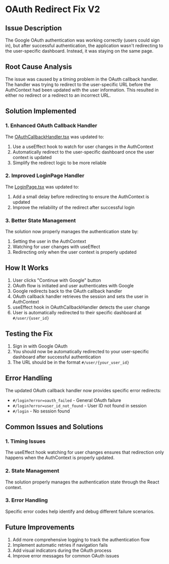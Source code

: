 # OAuth Redirect Fix V2

## Issue Description

The Google OAuth authentication was working correctly (users could sign in), but after successful authentication, the application wasn't redirecting to the user-specific dashboard. Instead, it was staying on the same page.

## Root Cause Analysis

The issue was caused by a timing problem in the OAuth callback handler. The handler was trying to redirect to the user-specific URL before the AuthContext had been updated with the user information. This resulted in either no redirect or a redirect to an incorrect URL.

## Solution Implemented

### 1. Enhanced OAuth Callback Handler

The [OAuthCallbackHandler.tsx](file:///c%3A/Users/welcome/Desktop/StartupValueSimulator/startup-simulator-next/src/components/OAuthCallbackHandler.tsx) was updated to:

1. Use a useEffect hook to watch for user changes in the AuthContext
2. Automatically redirect to the user-specific dashboard once the user context is updated
3. Simplify the redirect logic to be more reliable

### 2. Improved LoginPage Handler

The [LoginPage.tsx](file:///c%3A/Users/welcome/Desktop/StartupValueSimulator/startup-simulator-next/src/pages/LoginPage.tsx) was updated to:

1. Add a small delay before redirecting to ensure the AuthContext is updated
2. Improve the reliability of the redirect after successful login

### 3. Better State Management

The solution now properly manages the authentication state by:

1. Setting the user in the AuthContext
2. Watching for user changes with useEffect
3. Redirecting only when the user context is properly updated

## How It Works

1. User clicks "Continue with Google" button
2. OAuth flow is initiated and user authenticates with Google
3. Google redirects back to the OAuth callback handler
4. OAuth callback handler retrieves the session and sets the user in AuthContext
5. useEffect hook in OAuthCallbackHandler detects the user change
6. User is automatically redirected to their specific dashboard at `#/user/{user_id}`

## Testing the Fix

1. Sign in with Google OAuth
2. You should now be automatically redirected to your user-specific dashboard after successful authentication
3. The URL should be in the format `#/user/{your_user_id}`

## Error Handling

The updated OAuth callback handler now provides specific error redirects:

- `#/login?error=oauth_failed` - General OAuth failure
- `#/login?error=user_id_not_found` - User ID not found in session
- `#/login` - No session found

## Common Issues and Solutions

### 1. Timing Issues

The useEffect hook watching for user changes ensures that redirection only happens when the AuthContext is properly updated.

### 2. State Management

The solution properly manages the authentication state through the React context.

### 3. Error Handling

Specific error codes help identify and debug different failure scenarios.

## Future Improvements

1. Add more comprehensive logging to track the authentication flow
2. Implement automatic retries if navigation fails
3. Add visual indicators during the OAuth process
4. Improve error messages for common OAuth issues
